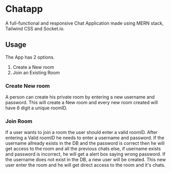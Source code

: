 # Chatapp
A full-functional and responsive Chat Application made using MERN stack, Tailwind CSS and Socket.io.

## Usage
The App has 2 options. 
1. Create a New room
2. Join an Existing Room

### Create New room 
A person can create his private room by entering a new username and password. This will create a New room and every new room created will have 6 digit a unique roomID.

### Join Room 
If a user wants to join a room the user should enter a valid roomID. After entering a Valid roomID he needs to enter a username and password. 
If the username allready exists in the DB and the password is correct then he will get access to the room and all the previous chats else, 
if username exists and password is incorrect, he will get a alert box saying wrong password. If the username does not exist in the DB, a new user will be created.
This new user enter the room and he will get direct access to the room and it's chats. 





